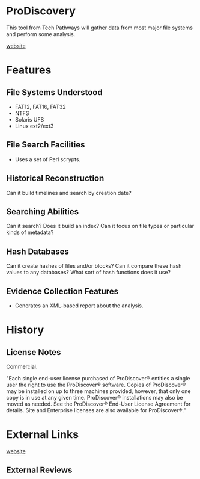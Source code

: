 # ProDiscovery

This tool from Tech Pathways will gather data from most major file
systems and perform some analysis.

[website](http://www.techpathways.com/ProDiscoverDFT.htm)

# Features

## File Systems Understood

- FAT12, FAT16, FAT32
- NTFS
- Solaris UFS
- Linux ext2/ext3

## File Search Facilities

- Uses a set of Perl scrypts.

## Historical Reconstruction

Can it build timelines and search by creation date?

## Searching Abilities

Can it search? Does it build an index? Can it focus on file types or
particular kinds of metadata?

## Hash Databases

Can it create hashes of files and/or blocks? Can it compare these hash
values to any databases? What sort of hash functions does it use?

## Evidence Collection Features

- Generates an XML-based report about the analysis.

# History

## License Notes

Commercial.

"Each single end-user license purchased of ProDiscover® entitles a
single user the right to use the ProDiscover® software. Copies of
ProDiscover® may be installed on up to three machines provided, however,
that only one copy is in use at any given time. ProDiscover®
installations may also be moved as needed. See the ProDiscover® End-User
License Agreement for details. Site and Enterprise licenses are also
available for ProDiscover®."

# External Links

[website](http://www.techpathways.com/ProDiscoverDFT.htm)

## External Reviews
